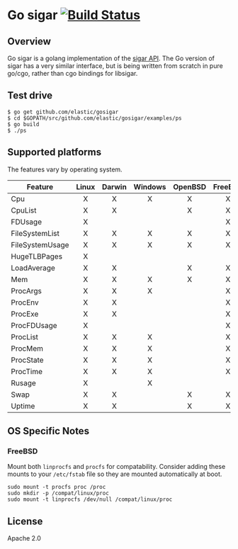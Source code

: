 # Go sigar [![Build Status](https://beats-ci.elastic.co/job/Beats/job/gosigar/job/master/badge/icon)](https://beats-ci.elastic.co/job/Beats/job/gosigar/job/master/)

## Overview

Go sigar is a golang implementation of the
[sigar API](https://github.com/hyperic/sigar). The Go version of
sigar has a very similar interface, but is being written from scratch
in pure go/cgo, rather than cgo bindings for libsigar.

## Test drive

    $ go get github.com/elastic/gosigar
    $ cd $GOPATH/src/github.com/elastic/gosigar/examples/ps
    $ go build
    $ ./ps

## Supported platforms

The features vary by operating system.

| Feature         | Linux | Darwin | Windows | OpenBSD | FreeBSD | AIX |
| --------------- | :---: | :----: | :-----: | :-----: | :-----: | :-: |
| Cpu             |   X   |   X    |    X    |    X    |    X    |  X  |
| CpuList         |   X   |   X    |         |    X    |    X    |  X  |
| FDUsage         |   X   |        |         |         |    X    |     |
| FileSystemList  |   X   |   X    |    X    |    X    |    X    |  X  |
| FileSystemUsage |   X   |   X    |    X    |    X    |    X    |  X  |
| HugeTLBPages    |   X   |        |         |         |         |     |
| LoadAverage     |   X   |   X    |         |    X    |    X    |  X  |
| Mem             |   X   |   X    |    X    |    X    |    X    |  X  |
| ProcArgs        |   X   |   X    |    X    |         |    X    |  X  |
| ProcEnv         |   X   |   X    |         |         |    X    |  X  |
| ProcExe         |   X   |   X    |         |         |    X    |  X  |
| ProcFDUsage     |   X   |        |         |         |    X    |     |
| ProcList        |   X   |   X    |    X    |         |    X    |  X  |
| ProcMem         |   X   |   X    |    X    |         |    X    |  X  |
| ProcState       |   X   |   X    |    X    |         |    X    |  X  |
| ProcTime        |   X   |   X    |    X    |         |    X    |  X  |
| Rusage          |   X   |        |    X    |         |         |  X  |
| Swap            |   X   |   X    |         |    X    |    X    |  X  |
| Uptime          |   X   |   X    |         |    X    |    X    |  X  |

## OS Specific Notes

### FreeBSD

Mount both `linprocfs` and `procfs` for compatability. Consider adding these
mounts to your `/etc/fstab` file so they are mounted automatically at boot.

```
sudo mount -t procfs proc /proc
sudo mkdir -p /compat/linux/proc
sudo mount -t linprocfs /dev/null /compat/linux/proc
```

## License

Apache 2.0
